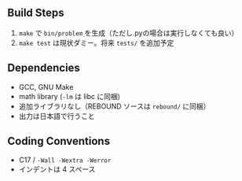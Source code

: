 ## Build Steps
1. `make` で `bin/problem` を生成（ただし.pyの場合は実行しなくても良い）
2. `make test` は現状ダミー。将来 `tests/` を追加予定

## Dependencies
- GCC, GNU Make
- math library (`-lm` は libc に同梱)
- 追加ライブラリなし（REBOUND ソースは `rebound/` に同梱）
- 出力は日本語で行うこと

## Coding Conventions
- C17 / `-Wall -Wextra -Werror`
- インデントは 4 スペース
